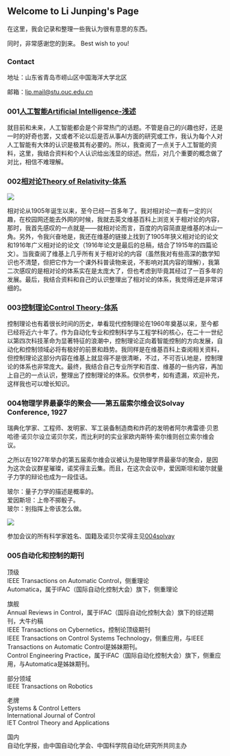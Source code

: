 ## Welcome to Li Junping's Page

在这里，我会记录和整理一些我认为很有意思的东西。

同时，非常感谢您的到来。 Best wish to you!

### Contact

地址：山东省青岛市崂山区中国海洋大学北区

邮箱：ljp.mail@stu.ouc.edu.cn

### 001[人工智能Artificial Intelligence-浅述](https://veritas-lux.github.io/001ai)

就目前和未来，人工智能都会是个非常热门的话题。不管是自己的兴趣也好，还是一时的好奇也罢，又或者不论以后是否从事AI方面的研究或工作，我认为每个人对人工智能有大体的认识是极其有必要的。所以，我查阅了一点关于人工智能的资料，这里，我结合资料和个人认识给出浅显的综述。然后，对几个重要的概念做了对比，相信不难理解。

### 002[相对论Theory of Relativity-体系](https://veritas-lux.github.io/002theory_of_relativity)

![](https://veritas-lux.github.io/Black_hole_lensing.gif)

相对论从1905年诞生以来，至今已经一百多年了。我对相对论一直有一定的兴趣，在校园网还能去外网的时候，我就去英文维基百科上浏览关于相对论的内容，那时，我首先感叹的一点就是——就相对论而言，百度的内容简直是维基的冰山一角。另外，令我兴奋地是，我还在维基的链接上找到了1905年狭义相对论的论文和1916年广义相对论的论文（1916年论文是最后的总稿，结合了1915年的四篇论文）。当我查阅了维基上几乎所有关于相对论的内容（虽然我对有些高深的数学知识也不清楚，但把它作为一个课外科普读物来说，不影响对其内容的理解），我第二次感叹的是相对论的体系实在是太庞大了，但也考虑到毕竟其经过了一百多年的发展。最后，我结合资料和自己的认识整理出了相对论的体系，我觉得还是非常详细的。

### 003[控制理论Control Theory-体系](https://veritas-lux.github.io/003control_theory)

控制理论也有着很长时间的历史，单看现代控制理论在1960年奠基以来，至今都已经将近六十年了。作为自动化专业和控制科学与工程学科的核心，在二十一世纪以第四次科技革命为显著特征的浪潮中，控制理论正向着智能控制的方向发展，自动化和控制领域必将有极好的前景和趋势。我同样是在维基百科上查阅相关资料，但控制理论这部分内容在维基上就显得不是很清晰，不过，不可否认地是，控制理论的体系也非常庞大。最终，我结合自己专业所学和百度、维基的一些内容，再加上自己的一点认识，整理出了控制理论的体系。仅供参考，如有遗漏，欢迎补充，这样我也可以增长知识。

### 004物理学界最豪华的聚会——第五届索尔维会议Solvay Conference, 1927

瑞典化学家、工程师、发明家、军工装备制造商和炸药的发明者阿尔弗雷德·贝恩哈德·诺贝尔设立诺贝尔奖，而比利时的实业家欧内斯特·索尔维则创立索尔维会议。

之所以在1927年举办的第五届索尔维会议被认为是物理学界最豪华的聚会，是因为这次会议群星璀璨，诺奖得主云集。而且，在这次会议中，爱因斯坦和玻尔就量子力学的辩论也成为一段佳话。

玻尔：量子力学的描述是概率的。  
爱因斯坦：上帝不掷骰子。  
玻尔：别指挥上帝该怎么做。

![](https://veritas-lux.github.io/1927Solvay.png)

参加会议的所有科学家姓名、国籍及诺贝尔奖得主见[004solvay](https://veritas-lux.github.io/004solvay)

### 005自动化和控制的期刊

顶级  
IEEE Transactions on Automatic Control，侧重理论  
Automatica，属于IFAC（国际自动化控制大会）旗下，侧重理论

旗舰  
Annual Reviews in Control，属于IFAC（国际自动化控制大会）旗下的综述期刊，大牛约稿  
IEEE Transactions on Cybernetics，控制论顶级期刊  
IEEE Transactions on Control Systems Technology，侧重应用，与IEEE Transactions on Automatic Control是姊妹期刊。  
Control Engineering Practice，属于IFAC（国际自动化控制大会）旗下，侧重应用，与Automatica是姊妹期刊。

部分领域  
IEEE Transactions on Robotics

老牌  
Systems & Control Letters  
International Journal of Control  
IET Control Theory and Applications

国内  
自动化学报，由中国自动化学会、中国科学院自动化研究所共同主办
